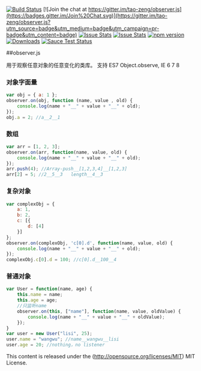 [![Build Status](https://api.travis-ci.org/tao-zeng/observer.js.svg?branch=master)](https://travis-ci.org/tao-zeng/observer.js) 
[![Join the chat at https://gitter.im/tao-zeng/observer.js](https://badges.gitter.im/Join%20Chat.svg)](https://gitter.im/tao-zeng/observer.js?utm_source=badge&utm_medium=badge&utm_campaign=pr-badge&utm_content=badge)
[![Issue Stats](http://issuestats.com/github/tao-zeng/observer.js/badge/pr)](http://issuestats.com/github/tao-zeng/observer.js)
[![Issue Stats](http://issuestats.com/github/tao-zeng/observer.js/badge/issue)](http://issuestats.com/github/tao-zeng/observer.js)
[![npm version](https://badge.fury.io/js/angular2.svg)](http://badge.fury.io/js/angular2)
[![Downloads](http://img.shields.io/npm/dm/angular2.svg)](https://npmjs.org/package/angular2)
[![Sauce Test Status](https://saucelabs.com/browser-matrix/angular2-ci.svg)](https://saucelabs.com/u/angular2-ci)

##observer.js

用于观察任意对象的任意变化的类库。
支持 ES7 Object.observe, IE 6 7 8


### 对象字面量
```javascript
var obj = { a: 1 };
observer.on(obj, function (name, value , old) {
    console.log(name + "__" + value + "__" + old);
});
obj.a = 2; //a__2__1 
```

### 数组
```javascript
var arr = [1, 2, 3];
observer.on(arr, function(name, value, old) {
    console.log(name + "__" + value + "__" + old);
});
arr.push(4); //Array-push__[1,2,3,4]__[1,2,3]
arr[2] = 5; //2__5__3   length__4__3
```

### 复杂对象
```javascript
var complexObj = {
    a: 1,
    b: 2,
    c: [{
        d: [4]
    }]
};
observer.on(complexObj, 'c[0].d', function(name, value, old) {
    console.log(name + "__" + value + "__" + old); 
});
complexObj.c[0].d = 100; //c[0].d__100__4
```
### 普通对象
```javascript
var User = function(name, age) {
    this.name = name;
    this.age = age;
    //只监听name
    observer.on(this, ["name"], function(name, value, oldValue) {
        console.log(name + "__" + value + "__" + oldValue);
    });
}
var user = new User("lisi", 25);
user.name = "wangwu"; //name__wangwu__lisi
user.age = 20; //nothing，no listener
```


This content is released under the (http://opensource.org/licenses/MIT) MIT License.
